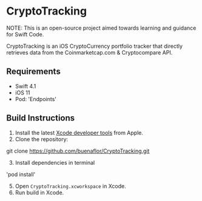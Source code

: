 # CryptoTracking
NOTE: This is an open-source project aimed towards learning and guidance for Swift Code.

CryptoTracking is an iOS CryptoCurrency portfolio tracker that directly retrieves data from the Coinmarketcap.com & Cryptocompare API.

## Requirements

- Swift 4.1
- iOS 11
- Pod: 'Endpoints'

## Build Instructions

1. Install the latest [Xcode developer tools](https://developer.apple.com/xcode/downloads/) from Apple.
2. Clone the repository:

git clone https://github.com/buenaflor/CryptoTracking.git

3. Install dependencies in terminal

'pod install'

5. Open `CryptoTracking.xcworkspace` in Xcode.
6. Run build in Xcode.

